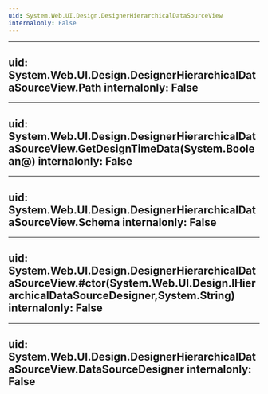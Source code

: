 ```yaml
---
uid: System.Web.UI.Design.DesignerHierarchicalDataSourceView
internalonly: False
---
```


---
uid: System.Web.UI.Design.DesignerHierarchicalDataSourceView.Path
internalonly: False
---

---
uid: System.Web.UI.Design.DesignerHierarchicalDataSourceView.GetDesignTimeData(System.Boolean@)
internalonly: False
---

---
uid: System.Web.UI.Design.DesignerHierarchicalDataSourceView.Schema
internalonly: False
---

---
uid: System.Web.UI.Design.DesignerHierarchicalDataSourceView.#ctor(System.Web.UI.Design.IHierarchicalDataSourceDesigner,System.String)
internalonly: False
---

---
uid: System.Web.UI.Design.DesignerHierarchicalDataSourceView.DataSourceDesigner
internalonly: False
---
